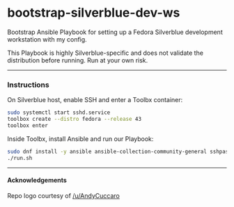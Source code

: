 # bootstrap-silverblue-dev-ws

Bootstrap Ansible Playbook for setting up a Fedora Silverblue development workstation with my config.

This Playbook is highly Silverblue-specific and does not validate the distribution before running. Run at your own risk.

***

### Instructions
On Silverblue host, enable SSH and enter a Toolbx container:
```sh
sudo systemctl start sshd.service
toolbox create --distro fedora --release 43
toolbox enter
```

Inside Toolbx, install Ansible and run our Playbook:
```sh
sudo dnf install -y ansible ansible-collection-community-general sshpass
./run.sh
```

***

#### Acknowledgements
Repo logo courtesy of [/u/AndyCuccaro](https://www.reddit.com/r/linux/comments/b5py67/this_is_a_model_i_made_of_tux_our_chubby_linux/)
